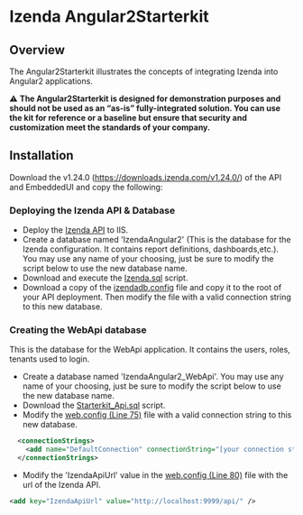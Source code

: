 # Izenda Angular2Starterkit

## Overview
The Angular2Starterkit illustrates the concepts of integrating Izenda into Angular2 applications.

 :warning: **The Angular2Starterkit is designed for demonstration purposes and should not be used as an “as-is” fully-integrated solution. You can use the kit for reference or a baseline but ensure that security and customization meet the standards of your company.**
 
## Installation 
 Download the v1.24.0 (https://downloads.izenda.com/v1.24.0/) of the API and EmbeddedUI and copy the following:
 
### Deploying the Izenda API & Database

- Deploy the <a href="https://downloads.izenda.com/v1.24.0/API.zip">Izenda API</a> to IIS.
- Create a database named 'IzendaAngular2' (This is the database for the Izenda configuration. It contains report definitions, dashboards,etc.). You may use any name of your choosing, just be sure to modify the script below to use the new database name.
- Download and execute the <a href="https://github.com/Izenda7Series/Angular2Starterkit/blob/master/DbScripts/Izenda.sql">Izenda.sql</a> script.  
- Download a copy of the <a href="https://github.com/Izenda7Series/Mvc5StarterKit/blob/master/Mvc5StarterKit/izendadb.config">izendadb.config</a> file and copy it to the root of your API deployment. Then modify the file with a valid connection string to this new database.

### Creating the WebApi database
This is the database for the WebApi application. It contains the users, roles, tenants used to login.
- Create a database named 'IzendaAngular2_WebApi'. You may use any name of your choosing, just be sure to modify the script below to use the new database name.
- Download the <a href="https://github.com/Izenda7Series/Angular2Starterkit/blob/master/DbScripts/Starterkit_Api.sql">Starterkit_Api.sql</a> script.
- Modify the <a  href="https://github.com/Izenda7Series/Angular2Starterkit/blob/master/WebApi2StarterKit/WebApi2StarterKit/Web.config">web.config (Line 75)</a> file with a valid connection string to this new database.

```xml
  <connectionStrings>
    <add name="DefaultConnection" connectionString="[your connection string here]" providerName="System.Data.SqlClient" />
  </connectionStrings>
``` 
- Modify the 'IzendaApiUrl' value in the <a  href="https://github.com/Izenda7Series/Angular2Starterkit/blob/master/WebApi2StarterKit/WebApi2StarterKit/Web.config">web.config (Line 80)</a> file with the url of the Izenda API.
```xml
<add key="IzendaApiUrl" value="http://localhost:9999/api/" />
```
